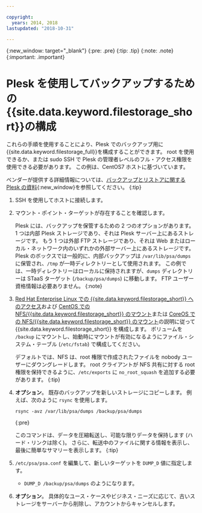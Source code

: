 ```yaml
---

copyright:
  years: 2014, 2018
lastupdated: "2018-10-31"

---
```

{:new_window: target="_blank"}
{:pre: .pre}
{:tip: .tip}
{:note: .note}
{:important: .important}

# Plesk を使用してバックアップするための{{site.data.keyword.filestorage_short}}の構成

これらの手順を使用することにより、Plesk でのバックアップ用に{{site.data.keyword.filestorage_full}}を構成することができます。 root を使用できるか、または sudo SSH で Plesk の管理者レベルのフル・アクセス権限を使用できる必要があります。 この例は、CentOS7 ホストに基づいています。

ベンダーが提供する詳細情報については、[バックアップとリストアに関する Plesk の資料](https://docs.plesk.com/en-US/12.5/administrator-guide/backing-up-and-restoration.59256/){:new_window}を参照してください。
{:tip}

1. SSH を使用してホストに接続します。
2. マウント・ポイント・ターゲットが存在することを確認します。 <br />

   Plesk には、バックアップを保管するための 2 つのオプションがあります。 1 つは内部 Plesk ストレージであり、それは Plesk サーバー上にあるストレージです。 もう 1 つは外部 FTP ストレージであり、それは Web またはローカル・ネットワーク内のいずれかの外部サーバー上にあるストレージです。 Plesk のボックスでは一般的に、内部バックアップは `/var/lib/psa/dumps` に保管され、`/tmp` が一時ディレクトリーとして使用されます。 この例では、一時ディレクトリーはローカルに保持されますが、`dumps` ディレクトリーは STaaS ターゲット (`/backup/psa/dumps`) に移動します。 FTP ユーザー資格情報は必要ありません。
   {:note}
3. [Red Hat Enterprise Linux での {{site.data.keyword.filestorage_short}} へのアクセス](accessing-file-storage-linux.html)および [CentOS での NFS/{{site.data.keyword.filestorage_short}} のマウント](mounting-nsf-file-storage.html)または [CoreOS での NFS/{{site.data.keyword.filestorage_short}} のマウント](mounting-storage-coreos.html)の説明に従って {{site.data.keyword.filestorage_short}} を構成します。 ボリュームを `/backup` にマウントし、始動時にマウントが有効になるようにファイル・システム・テーブル (`/etc/fstab`) で構成してください。 <br />

   デフォルトでは、NFS は、root 権限で作成されたファイルを nobody ユーザーにダウングレードします。 root クライアントが NFS 共有に対する root 権限を保持できるように、`/etc/exports` に `no_root_squash` を追加する必要があります。
   {:tip}
4. **オプション**。 既存のバックアップを新しいストレージにコピーします。 例えば、次のように `rsync` を使用します。
   ```
   rsync -avz /var/lib/psa/dumps /backup/psa/dumps
   ```
   {:pre}

   このコマンドは、データを圧縮転送し、可能な限りデータを保持します (ハード・リンクは除く)。 さらに、転送中のファイルに関する情報を表示し、最後に簡単なサマリーを表示します。
   {:tip}
5. `/etc/psa/psa.conf` を編集して、新しいターゲットを `DUMP_D` 値に指定します。
    - `DUMP_D /backup/psa/dumps` のようになります。
6. **オプション**。 具体的なユース・ケースやビジネス・ニーズに応じて、古いストレージをサーバーから削除し、アカウントからキャンセルします。
